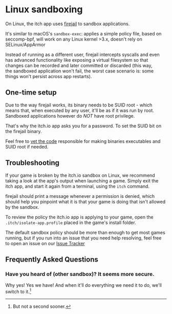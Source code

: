 # Linux sandboxing

On Linux, the itch app uses [firejail](https://github.com/netblue30/firejail) to sandbox applications.

It's similar to macOS's `sandbox-exec`: applies a simple policy file, based on seccomp-bpf, will work on any Linux kernel &gt;3.x, doesn't rely on SELinux/AppArmor

Instead of running as a different user, firejail intercepts syscalls and even has advanced functionality like exposing a virtual filesystem so that changes can be recorded and later committed or discarded \(this way,  
the sandboxed application won't fail, the worst case scenario is: some things won't persist across app restarts\).

## One-time setup

Due to the way firejail works, its binary needs to be SUID root - which means that, when executed by any user, it'll be as if it was run by root. Sandboxed applications however do _NOT_ have root privilege.

That's why the itch.io app asks you for a password. To set the SUID bit on the firejail binary.

Feel free to [vet the code](https://github.com/itchio/butler/search?utf8=%E2%9C%93&q=EnsureSuidRoot&type=) responsible for making binaries executables and SUID root if needed.

## Troubleshooting

If your game is broken by the itch.io sandbox on Linux, we recommend taking a look at the app's output when launching a game. Simply exit the itch app, and start it again from a terminal, using the `itch` command.

firejail should print a message whenever a permission is denied, which should help you pinpoint what it is that your game is doing that isn't allowed by the sandbox.

To review the policy the itch.io app is applying to your game, open the `.itch/isolate-app.profile` placed in the game's install folder.

The default sandbox policy should be more than enough to get most games running, but if you run into an issue that you need help resolving, feel free to open an issue on our [Issue Tracker](https://github.com/itchio/itch/issues)

## Frequently Asked Questions

### Have you heard of \(other sandbox\)? It seems more secure.

Why yes! Yes we have! And when it'll do everything we need it to do, we'll switch to it.[^1]

[^1]: But not a second sooner.

